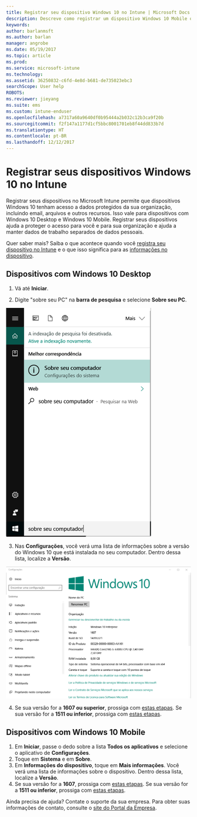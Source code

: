 ```yaml
---
title: Registrar seu dispositivo Windows 10 no Intune | Microsoft Docs
description: Descreve como registrar um dispositivo Windows 10 Mobile ou Desktop no Intune
keywords: 
author: barlanmsft
ms.author: barlan
manager: angrobe
ms.date: 05/19/2017
ms.topic: article
ms.prod: 
ms.service: microsoft-intune
ms.technology: 
ms.assetid: 36250832-c6fd-4e8d-b681-de735023ebc3
searchScope: User help
ROBOTS: 
ms.reviewer: jieyang
ms.suite: ems
ms.custom: intune-enduser
ms.openlocfilehash: a7317a60a9640df0b95444a2b032c12b3ca9f20b
ms.sourcegitcommit: f2f147a1177d1cf5bbc8001701eb8f44dd833b7d
ms.translationtype: HT
ms.contentlocale: pt-BR
ms.lasthandoff: 12/12/2017
---
```

# <a name="enroll-your-windows-10-devices-in-intune"></a>Registrar seus dispositivos Windows 10 no Intune

Registrar seus dispositivos no Microsoft Intune permite que dispositivos Windows 10 tenham acesso a dados protegidos da sua organização, incluindo email, arquivos e outros recursos. Isso vale para dispositivos com Windows 10 Desktop e Windows 10 Mobile. Registrar seus dispositivos ajuda a proteger o acesso para você e para sua organização e ajuda a manter dados de trabalho separados de dados pessoais.

Quer saber mais? Saiba o que acontece quando você [registra seu dispositivo no Intune](what-happens-if-you-install-the-company-portal-app-and-enroll-your-device-in-intune-windows.md) e o que isso significa para as [informações no dispositivo](what-info-can-your-company-see-when-you-enroll-your-device-in-intune.md).

## <a name="windows-10-desktop-devices"></a>Dispositivos com Windows 10 Desktop

1. Vá até **Iniciar**.

2. Digite "sobre seu PC" na __barra de pesquisa__ e selecione __Sobre seu PC__.

 ![configurações de pesquisa para "sobre seu pc"](media/searching_for_about_your_pc.png)

3.  Nas __Configurações__, você verá uma lista de informações sobre a versão do Windows 10 que está instalada no seu computador. Dentro dessa lista, localize a __Versão__.

 ![Windows 10 Desktop – Sobre seu PC](media/settings_about_pc.png)

4.  Se sua versão for a __1607 ou superior__, prossiga com [estas etapas](enroll-your-w10-device-access-work-or-school.md). Se sua versão for a __1511 ou inferior__, prossiga com [estas etapas](enroll-your-w10-device-your-account.md).

## <a name="windows-10-mobile-devices"></a>Dispositivos com Windows 10 Mobile        

1.  Em __Iniciar__, passe o dedo sobre a lista __Todos os aplicativos__ e selecione o aplicativo de __Configurações__.        
2.  Toque em __Sistema__ e em __Sobre__.       
3.  Em __Informações do dispositivo__, toque em __Mais informações__. Você verá uma lista de informações sobre o dispositivo. Dentro dessa lista, localize a __Versão__.        
4.  Se sua versão for a __1607__, prossiga com [estas etapas](enroll-your-w10-device-access-work-or-school.md). Se sua versão for a __1511 ou inferior__, prossiga com [estas etapas](enroll-your-w10-device-your-account.md).

Ainda precisa de ajuda? Contate o suporte da sua empresa. Para obter suas informações de contato, consulte o [site do Portal da Empresa](https://portal.manage.microsoft.com#HelpDeskDialog).
